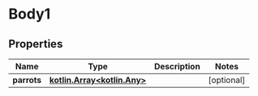 # Body1

## Properties
Name | Type | Description | Notes
------------ | ------------- | ------------- | -------------
**parrots** | [**kotlin.Array&lt;kotlin.Any&gt;**](.md) |  |  [optional]
